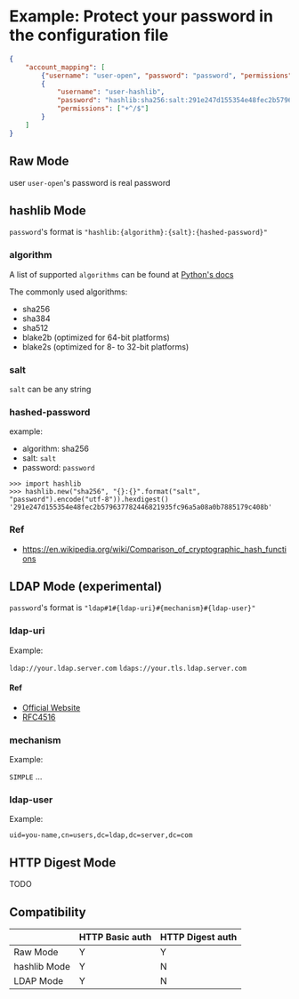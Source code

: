 # Example: Protect your password in the configuration file

```json
{
    "account_mapping": [
        {"username": "user-open", "password": "password", "permissions": ["+"]},
        {
            "username": "user-hashlib",
            "password": "hashlib:sha256:salt:291e247d155354e48fec2b579637782446821935fc96a5a08a0b7885179c408b",
            "permissions": ["+^/$"]
        }
    ]
}
```

## Raw Mode

user `user-open`'s password is real password

## hashlib Mode

`password`'s format is `"hashlib:{algorithm}:{salt}:{hashed-password}"`

### algorithm
A list of supported `algorithms` can be found at [Python's docs](https://docs.python.org/3.10/library/hashlib.html)

The commonly used algorithms:

- sha256
- sha384
- sha512
- blake2b (optimized for 64-bit platforms)
- blake2s (optimized for 8- to 32-bit platforms)

### salt
`salt` can be any string

### hashed-password
example:

- algorithm: sha256
- salt: `salt`
- password: `password`

```
>>> import hashlib
>>> hashlib.new("sha256", "{}:{}".format("salt", "password").encode("utf-8")).hexdigest()
'291e247d155354e48fec2b579637782446821935fc96a5a08a0b7885179c408b'
```

### Ref

- https://en.wikipedia.org/wiki/Comparison_of_cryptographic_hash_functions

## LDAP Mode (experimental)
`password`'s format is `"ldap#1#{ldap-uri}#{mechanism}#{ldap-user}"`

### ldap-uri

Example:

`ldap://your.ldap.server.com` `ldaps://your.tls.ldap.server.com`

#### Ref

- [Official Website](https://ldap.com/ldap-urls/)
- [RFC4516](https://docs.ldap.com/specs/rfc4516.txt)

### mechanism

Example:

`SIMPLE` ...

### ldap-user

Example:

`uid=you-name,cn=users,dc=ldap,dc=server,dc=com`

## HTTP Digest Mode
TODO


## Compatibility

|              | HTTP Basic auth | HTTP Digest auth |
|--------------|-----------------|------------------|
| Raw Mode     | Y               | Y                |
| hashlib Mode | Y               | N                |
| LDAP Mode    | Y               | N                |
